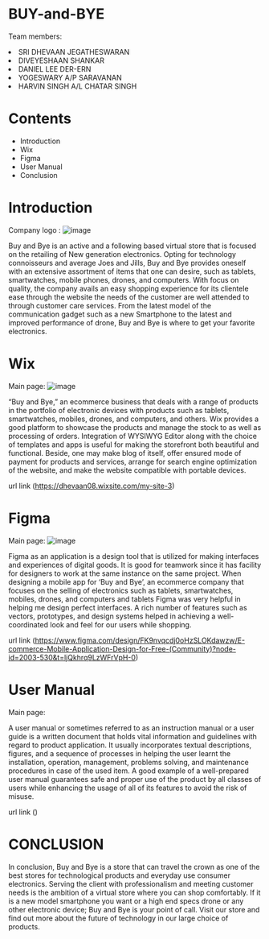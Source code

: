 # BUY-and-BYE
Team members:
 <li>SRI DHEVAAN JEGATHESWARAN
 <li>DIVEYESHAAN SHANKAR 
 <li>DANIEL LEE DER-ERN
 <li>YOGESWARY A/P SARAVANAN
 <li>HARVIN SINGH A/L CHATAR SINGH

<h1>Contents</h1> 
 <ul>
  <li>Introduction</li>
  <li>Wix</li>
  <li>Figma</li>
  <li>User Manual
  <li>Conclusion
  </ul>
  
  # Introduction
Company logo :
![image](https://github.com/DIVEYESHAAN/E-COMMERCE/assets/173972715/3be4e28f-2cfb-410f-b411-7324c93542be)


Buy and Bye is an active and a following based virtual store that is focused on the retailing of New generation electronics. Opting for technology connoisseurs and average Joes and Jills, Buy and Bye provides oneself with an extensive assortment of items that one can desire, such as tablets, smartwatches, mobile phones, drones, and computers. With focus on quality, the company avails an easy shopping experience for its clientele ease through the website the needs of the customer are well attended to through customer care services. From the latest model of the communication gadget such as a new Smartphone to the latest and improved performance of drone, Buy and Bye is where to get your favorite electronics.









  # Wix
  Main page:
  ![image](https://github.com/DIVEYESHAAN/E-COMMERCE/assets/173972715/d77650bf-995c-4139-8159-a1295c7050b9)


  “Buy and Bye,” an ecommerce business that deals with a range of products in the portfolio of electronic devices with products such as tablets, smartwatches, mobiles, drones, and computers, and others. Wix provides a good platform to showcase the products and manage the stock to as well as processing of orders. Integration of WYSIWYG Editor along with the choice of templates and apps is useful for making the storefront both beautiful and functional. Beside, one may make blog of itself, offer ensured mode of payment for products and services, arrange for search engine optimization of the website, and make the website compatible with portable devices.


  url link (https://dhevaan08.wixsite.com/my-site-3)
  

  


  


# Figma
Main page:
![image](https://github.com/DIVEYESHAAN/E-COMMERCE/assets/173972715/06c7ff00-bb65-45e0-988d-cb9e276069fb)


Figma as an application is a design tool that is utilized for making interfaces and experiences of digital goods. It is good for teamwork since it has facility for designers to work at the same instance on the same project. When designing a mobile app for ‘Buy and Bye’, an ecommerce company that focuses on the selling of electronics such as tablets, smartwatches, mobiles, drones, and computers and tablets Figma was very helpful in helping me design perfect interfaces. A rich number of features such as vectors, prototypes, and design systems helped in achieving a well-coordinated look and feel for our users while shopping.


url link (https://www.figma.com/design/FK9nvqcdj0oHzSLOKdawzw/E-commerce-Mobile-Application-Design-for-Free-(Community)?node-id=2003-530&t=ljQkhrq9LzWFrVpH-0)






# User Manual
Main page:



A user manual or sometimes referred to as an instruction manual or a user guide is a written document that holds vital information and guidelines with regard to product application. It usually incorporates textual descriptions, figures, and a sequence of processes in helping the user learnt the installation, operation, management, problems solving, and maintenance procedures in case of the used item. A good example of a well-prepared user manual guarantees safe and proper use of the product by all classes of users while enhancing the usage of all of its features to avoid the risk of misuse.

url link ()








# CONCLUSION


In conclusion, Buy and Bye is a store that can travel the crown as one of the best stores for technological products and everyday use consumer electronics. Serving the client with professionalism and meeting customer needs is the ambition of a virtual store where you can shop comfortably. If it is a new model smartphone you want or a high end specs drone or any other electronic device; Buy and Bye is your point of call. Visit our store and find out more about the future of technology in our large choice of products.

